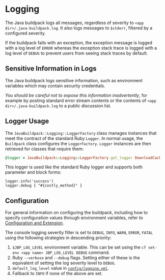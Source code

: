 # Logging

The Java buildpack logs all messages, regardless of severity to `<app dir>/.java-buildpack.log`.  It also logs messages to `$stderr`, filtered by a configured severity.

If the buildpack fails with an exception, the exception message is logged with a log level of `ERROR` whereas the exception stack trace is logged with a log level of `DEBUG` to prevent users from seeing stack traces by default.

## Sensitive Information in Logs
The Java buildpack logs sensitive information, such as environment variables which may contain security credentials.

_You should be careful not to expose this information inadvertently_, for example by posting standard error stream contents or the contents of `<app dir>/.java-buildpack.log` to a public discussion list.

## Logger Usage
The `JavaBuildpack::Logging::LoggerFactory` class manages instances that meet the contract of the standard Ruby `Logger`. In normal usage, the `Buildpack` class configures the `LoggerFactory`.  `Logger` instances are then retrieved for classes that require them:

```ruby
@logger = JavaBuildpack::Logging::LoggerFactory.get_logger DownloadCache
```

This logger is used like the standard Ruby logger and supports both parameter and block forms:

```
logger.info('success')
logger.debug { "#{costly_method}" }
```

## Configuration
For general information on configuring the buildpack, including how to specify configuration values through environment variables, refer to [Configuration and Extension][].

The console logging severity filter is set to `DEBUG`, `INFO`, `WARN`, `ERROR`, `FATAL` using the following strategies in descending priority:

1. `$JBP_LOG_LEVEL` environment variable.  This can be set using the `cf set-env <app name> JBP_LOG_LEVEL DEBUG` command.
2. Ruby `--verbose` and `--debug` flags.  Setting either of these is the equivalent of setting the log severity level to `DEBUG`.
3. `default_log_level` value in [`config/logging.yml`][].
4. Fallback to `INFO` if none of the above are set.

[Configuration and Extension]: ../README.md#configuration-and-extension
[`config/logging.yml`]: ../config/logging.yml
